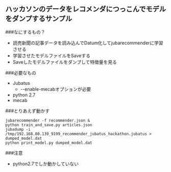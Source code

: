 ## ハッカソンのデータをレコメンダにつっこんでモデルをダンプするサンプル

###なにするもの？
- 読売新聞の記事データを読み込んでDatum化してjubarecommenderに学習させる
- 学習させたモデルファイルをSaveする
- Saveしたモデルファイルをダンプして特徴量を見る

###必要なもの
- Jubatus
   - --enable-mecabオプションが必要
- python 2.7
- mecab

###とりあえず動かす

```
jubarecommender -f recommender.json &
python train_and_save.py articles.json
jubadump -i /tmp/192.168.80.139_9199_recommender_jubatus_hackathon.jubatus > dumped_model.dat
python print_model.py dumped_model.dat
```

###注意
- python2.7でしか動かしていない

